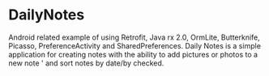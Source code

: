 # DailyNotes
Android related example of using Retrofit, Java rx 2.0, OrmLite, Butterknife, Picasso, PreferenceActivity and SharedPreferences.
Daily Notes is a simple application for creating notes with the ability to add pictures or photos to a new note '
and sort notes by date/by checked.
